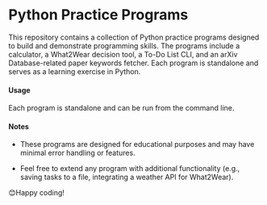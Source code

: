 # Python Practice Programs

This repository contains a collection of Python practice programs designed to build and demonstrate programming skills. The programs include a calculator, a What2Wear decision tool, a To-Do List CLI, and an arXiv Database-related paper keywords fetcher. Each program is standalone and serves as a learning exercise in Python.

#### Usage

Each program is standalone and can be run from the command line.

#### Notes

* These programs are designed for educational purposes and may have minimal error handling or features.

* Feel free to extend any program with additional functionality (e.g., saving tasks to a file, integrating a weather API for What2Wear).


😊Happy coding!
